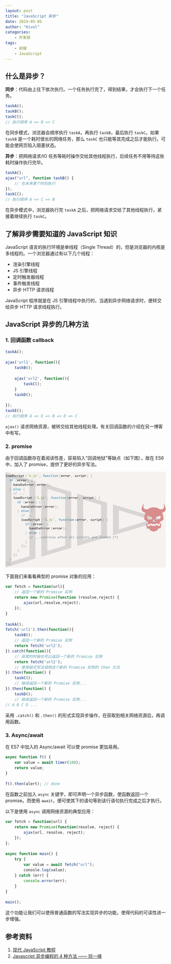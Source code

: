 ```yaml
---
layout: post
title: "JavaScript 异步"
date: 2019-05-05
author: "Hivol"
categories:
    - 开发部
tags:
    - 前端
    - JavaScript
---
```


## 什么是异步？

**同步**：代码由上往下依次执行。一个任务执行完了，得到结果，才会执行下一个任务。

```javascript
taskA();
taskB();
taskC();
// 执行顺序 A => B => C
```

在同步模式，浏览器会顺序执行 `taskA`，再执行 `taskB`，最后执行 `taskC`。如果 `taskB` 是一个耗时很长的网络任务，那么 `taskC` 也只能等其完成之后才能执行。可能会使网页陷入阻塞状态。

**异步**：把网络请求/IO 任务等耗时操作交给其他线程执行，后续任务不用等待这些耗时操作执行完毕。

```javascript
taskA();
ajax("url", function taskB() {
    // 在未来某个时刻执行
});
taskC();
// 执行顺序 A => C => B
```

在异步模式中，浏览器执行完 `taskA` 之后，把网络请求交给了其他线程执行，紧接着继续执行 `taskC`。

## 了解异步需要知道的 JavaScript 知识

JavaScript 语言的执行环境是单线程（Single Thread）的，但是浏览器的内核是多线程的。一个浏览器通过有以下几个线程：

-   渲染引擎线程
-   JS 引擎线程
-   定时触发器线程
-   事件触发线程
-   异步 HTTP 请求线程

JavaScript 程序就是在 JS 引擎线程中执行的，当遇到异步网络请求时，便转交给异步 HTTP 请求线程执行。

## JavaScript 异步的几种方法

### 1. 回调函数 callback

```javascript
taskA();

ajax('url1', function(){
    taskB();

    ajax('url2', function(){
        taskC();
    }
    taskD();

});
taskE();
// 执行顺序 A => E => B => D => C
```

`ajax()` 请求网络资源，被转交给其他线程处理。有关回调函数的介绍在另一博客中有写。

### 2. promise

由于回调函数存在着阅读性差，容易陷入"回调地狱"等缺点（如下图），故在 ES6 中，加入了 promise，提供了更好的异步写法。

![回调地狱](../imgs/1905/01/Hivol/callback-hell.png)

下面我们来看看典型的 promise 对象的应用：

```javascript
var fetch = function(url){
    // 返回一个新的 Promise 实例
    return new Promise(function (resolve,reject) {
        ajax(url,resolve,reject);
    });
}

taskA();
fetch('url1').then(function(){
    taskB();
    // 返回一个新的 Promise 实例
    return fetch('url2');
}).catch(function(){
    // 异常的时候也可以返回一个新的 Promise 实例
    return fetch('url2');
    // 使用链式写法调用这个新的 Promise 实例的 then 方法
}).then(function() {
    taskC();
    // 继续返回一个新的 Promise 实例...
}).then(function() {
    taskD();
    // 继续返回一个新的 Promise 实例...
// A B C D ...
```

采用 `.catch()` 和 `.then()` 的形式实现异步操作，在获取到相关网络资源后，再调用函数。

### 3. Async/await

在 ES7 中加入的 Async/await 可以使 promise 更加易用。

```javascript
async function f() {
    var value = await timer(100);
    return value;
}

f().then(alert); // done
```

在函数之前加入 `async` 关键字，即可声明一个异步函数，使函数返回一个 promise。而使用 `await`，便可使其下的语句等到该行语句执行完成之后才执行。

以下是使用 `async` 调用网络资源的典型应用：

```javascript
var fetch = function(url) {
    return new Promise(function(resolve, reject) {
        ajax(url, resolve, reject);
    });
};

async function main() {
    try {
        var value = await fetch("url");
        conosle.log(value);
    } catch (err) {
        console.error(err);
    }
}

main();
```

这个功能让我们可以使用普通函数的写法实现异步的功能，使得代码的可读性进一步增强。

## 参考资料

1. [现代 JavaScript 教程](https://zh.javascript.info/)
2. [Javascript 异步编程的 4 种方法 —— 阮一峰](<[http://www.ruanyifeng.com/blog/2012/12/asynchronous%EF%BC%BFjavascript.html](http://www.ruanyifeng.com/blog/2012/12/asynchronous＿javascript.html)>)
